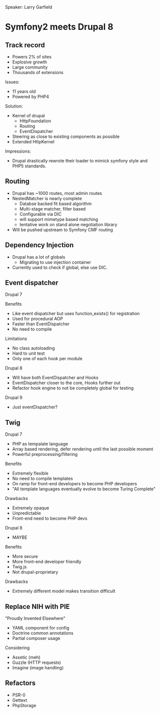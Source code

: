 Speaker: Larry Garfield
# Symfony2 meets Drupal 8

## Track record
- Powers 2% of sites
- Explosive growth
- Large community
- Thousands of extensions

Issues:
- 11 years old
- Powered by PHP4

Solution:
- Kernel of drupal
  - HttpFoundation
  - Routing
  - EventDispatcher
- Steering as close to existing components as possible
- Extended HttpKernel

Impressions:
- Drupal drastically rewrote their loader to mimick symfony style and PHP5 standards.

## Routing
- Drupal has ~1000 routes, most admin routes
- NestedMatcher is nearly complete
  - Databse backed fit based algorithm
  - Multi-stage matcher, filter based
  - Configurable via DIC
  - will support mimetype based matching
  - tentative work on stand alone negotiation library
- Will be pushed upstream to Symfony CMF routing

## Dependency Injection
- Drupal has a lot of globals
  - Migrating to use injection container
- Currently used to check if global, else use DIC.

## Event dispatcher
Drupal 7

Benefits
- Like event dispatcher but uses function_exists() for registration
- Used for procedural AOP
- Faster than EventDispatcher
- No need to compile

Limitations
- No class autoloading
- Hard to unit test
- Only one of each hook per module

Drupal 8
- Will have both EventDispatcher and Hooks
- EventDispatcher closer to the core, Hooks further out
- Refactor hook engine to not be completely global for testing

Drupal 9
- Just eventDispatcher?

## Twig
Drupal 7
- PHP as tempalate language
- Array based rendering, defer rendering until the last possible moment
- Powerful preprocessing/filtering

Benefits
- Extremely flexible
- No need to compile templates
- On ramp for front-end developers to become PHP developers
- "All template languages eventually evolve to become Turing Complete"

Drawbacks
- Extremely opaque
- Unpredictable
- Front-end need to become PHP devs

Drupal 8
- MAYBE

Benefits
- More secure
- More front-end developer friendly
- Twig.js
- Not drupal-proprietary

Drawbacks
- Extremely different model makes transition difficult

## Replace NIH with PIE
"Proudly Invented Elsewhere"

- YAML component for config
- Doctrine common annotations
- Partial composer usage

Considering
- Assetic (meh)
- Guzzle (HTTP requests)
- Imagine (image handling)

## Refactors
- PSR-0
- Gettext
- PhpStorage